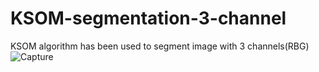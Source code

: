 # KSOM-segmentation-3-channel
KSOM algorithm has been used to segment image with 3 channels(RBG)
![Capture](https://user-images.githubusercontent.com/67054877/169370320-c2cfaba8-e84c-4a39-aee3-afea9c7310e0.PNG)
